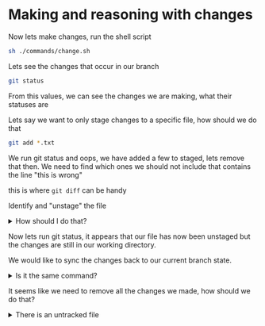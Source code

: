 # Making and reasoning with changes

Now lets make changes, run the shell script

```bash
sh ./commands/change.sh
```

Lets see the changes that occur in our branch

```bash
git status
```

From this values, we can see the changes we are making, what their statuses are

Lets say we want to only stage changes to a specific file, how should we do that

```bash
git add *.txt
```

We run git status and oops, we have added a few to staged, lets remove that then. We need to find which ones we should not include that contains the line "this is wrong"

this is where `git diff` can be handy

Identify and "unstage" the file

<details>
<summary>How should I do that?</summary>
Depending on which state the files are, if its staged simply run

```bash
git restore --staged {filename/pattern}
```

The command `git reset` is also permissable to use, but the command overlaps and its best to create clear distinction

</details>

Now lets run git status, it appears that our file has now been unstaged but the changes are still in our working directory.

We would like to sync the changes back to our current branch state.

<details>
<summary>Is it the same command?</summary>
It uses a similar command but with a different flag since its no longer staged

```bash
git restore {filename/pattern}
```

</details>

It seems like we need to remove all the changes we made, how should we do that?

<details>
<summary>There is an untracked file</summary>
This is where clean can be handy

```bash
git clean -fdn
```

</details>
